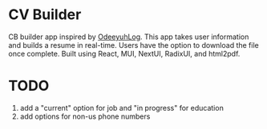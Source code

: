 # CV Builder

CB builder app inspired by [OdeeyuhLog](https://github.com/OdeeyuhLog).
This app takes user information and builds a resume in real-time. Users have the
option to download the file once complete. Built using React, MUI, NextUI, RadixUI, and html2pdf.

# TODO

1. add a "current" option for job and "in progress" for education
2. add options for non-us phone numbers
